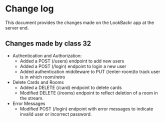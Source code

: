 # Change log

This document provides the changes made on the LookBackr app at the server end.

## Changes made by class 32

- Authentication and Authorization:
  - Added a POST (/users) endpoint to add new users
  - Added a POST (/login) endpoint to login a new user
  - Added authentication middleware to PUT (/enter-room)to track
    user is in which room/retro
- Delete Cards and Rooms
  - Added a DELETE (/card) endpoint to delete cards
  - Modified DELETE (/rooms) endpoint to reflect deletion of a room in the stream.
- Error Messages
  - Modified POST (/login) endpoint with error messages to indicate invalid user or incorrect password.
